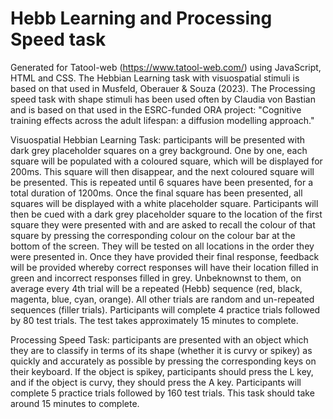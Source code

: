 # Hebb Learning and Processing Speed task

Generated for Tatool-web (https://www.tatool-web.com/) using JavaScript, HTML and CSS. The Hebbian Learning task with visuospatial stimuli is based on that used in Musfeld, Oberauer & Souza (2023). The Processing speed task with shape stimuli has been used often by Claudia von Bastian and is based on that used in the ESRC-funded ORA project: "Cognitive training effects across the adult lifespan: a diffusion modelling approach."

Visuospatial Hebbian Learning Task: participants will be presented with dark grey placeholder squares on a grey background. One by one, each square will be populated with a coloured square, which will be displayed for 200ms. This square will then disappear, and the next coloured square will be presented. This is repeated until 6 squares have been presented, for a total duration of 1200ms. Once the final square has been presented, all squares will be displayed with a white placeholder square. Participants will then be cued with a dark grey placeholder square to the location of the first square they were presented with and are asked to recall the colour of that square by pressing the corresponding colour on the colour bar at the bottom of the screen. They will be tested on all locations in the order they were presented in. Once they have provided their final response, feedback will be provided whereby correct responses will have their location filled in green and incorrect responses filled in grey. Unbeknownst to them, on average every 4th trial will be a repeated (Hebb) sequence (red, black, magenta, blue, cyan, orange). All other trials are random and un-repeated sequences (filler trials). Participants will complete 4 practice trials followed by 80 test trials. The test takes approximately 15 minutes to complete.

Processing Speed Task: participants are presented with an object which they are to classify in terms of its shape (whether it is curvy or spikey) as quickly and accurately as possible by pressing the corresponding keys on their keyboard. If the object is spikey, participants should press the L key, and if the object is curvy, they should press the A key. Participants will complete 5 practice trials followed by 160 test trials. This task should take around 15 minutes to complete.

